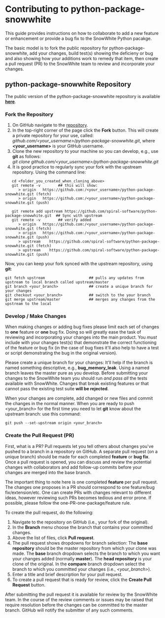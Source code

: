 Contributing to python-package-snowwhite
========================================

This guide provides instructions on how to collaborate to add a new feature or enhancement or provide a bug fix to the SnowWhite Python pacakge.

The basic model is to fork the public repository for python-package-snowwhite, add your changes, build test(s) showing the deficieny or bug and also showing how your additions work to remedy that item, then create a pull request (PR) to the SnowWhite team to review and incorporate your changes.

## python-package-snowwhite Repository

The public version of the python-package-snowwhite repository is available [**here**](https://github.com/spiral-software/python-package-snowwhite.git).

### Fork the Repository

1.  On GitHub navigate to the [ repository](https://github.com/spiral-software/python-package-snowwhite.git).
2.  In the top-right corner of the page click the **Fork** button.  This will create a private repository for your use, called: <br>*github.com/\<your_username\>/python-package-snowwhite.git*, where **\<your_username\>** is your GitHub username.
3.  Clone the new repository to your machine so you can develop, e.g., use **git** as follows: <br>*git clone github.com/\<your_username\>/python-package-snowwhite.git*
4.  It is good practice to regularly sync your fork with the upstream repository.  Using the command line:
```
   cd <folder_you_created_when_cloning_above>
   git remote -v		## this will show:
      > origin   https://github.com:/<your_username>/python-package-snowwhite.git (fetch)
      > origin   https://github.com:/<your_username>/python-package-snowwhite.git (push)
      
   git remote add upstream https://github.com/spiral-software/python-package-snowwhite.git	## Sync with upstream
   git remote -v		## verify added
      > origin   https://github.com:/<your_username>/python-package-snowwhite.git (fetch)
      > origin   https://github.com:/<your_username>/python-package-snowwhite.git (push)
      > upstream	https://github.com/spiral-software/python-package-snowwhite.git (fetch)
      > upstream	https://github.com/spiral-software/python-package-snowwhite.git (push)
```

Now, you can keep your fork synced with the upstream repository, using **git**:
```
git fetch upstream                    ## pulls any updates from upstream to local branch called upstream/master
git branch <your_branch>              ## create a unique branch for your changes
git checkout <your_branch>            ## switch to the your branch 
git merge upstream/master             ## merges any changes from the upstream to the local
```

### Develop / Make Changes

When making changes or adding bug fixes please limit each set of changes to **one** feature or **one** bug fix.  Doing so will greatly ease the task of reviewing and incorporating your changes into the main product.  You *must* include with your changes test(s) that demonstrate the correct functioning of the feature or bug fix (in the case of bug fixes it'll also help to have a test or script demonstrating the bug in the original version).

Please create a unique branch for your changes:  It'll help if the branch is named something descriptive, e.g., **bug_memory_leak**.  Using a named branch leaves the master pure as you develop.  Before submitting your changes to the SnowWhite team you should run *and pass all* the tests available with SnowWhite.  Changes that break existing features or that cannot pass the existing test suite **will be rejected**.

When your changes are complete, add changed or new files and commit the changes in the normal manner.  When you are ready to push <your_branch> for the first time you need to let **git** know about the upstream branch: use this command:
```
git push --set-upstream origin <your_branch>
```

### Create the Pull Request (PR)

First, what is a PR?  Pull requests let you tell others about changes you've pushed to a branch in a repository on GitHub.  A separate pull request (on a unique branch) should be made for each completed **feature** or **bug fix**.  Once a pull request is opened, you can discuss and review the potential changes with collaborators and add follow-up commits before your changes are merged into the base branch.

The important thing to note here is one completed **feature** per pull request.  The changes one proposes in a PR should correspond to one feature/bug fix/extension/etc.  One can create PRs with changes relevant to different ideas, however reviewing such PRs becomes tedious and error prone.  If possible, please follow the one-PR-one-package/feature rule.

To create the pull request, do the following:

1.  Navigate to the repository on GitHub (i.e., your fork of the original).
2.  In the **Branch** menu choose the branch that contains your committed changes.
3.  Above the list of files, click **Pull request**.
4.  The pull request shows dropdowns for branch selection: The **base repository** should be the master repository from which your clone was made.  The **base** branch dropdown selects the branch to which you want your changes added (normally **master**).  The **head repository** is your clone of the original.  In the **compare** branch dropdown select the branch to which you committed your changes (i.e., *\<your_branch\>*).
5.  Enter a title and brief description for your pull request.
6.  To create a pull request that is ready for review, click the **Create Pull Request** button.

After submitting the pull request it is available for review by the SnowWhite team.  In the course of the review comments or issues may be raised that require resolution before the changes can be committed to the master branch.  GitHub will notify the submitter of any such comments.
